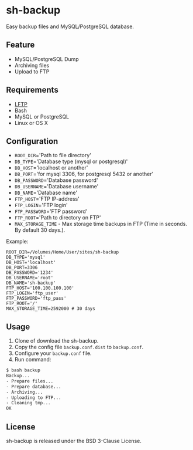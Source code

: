 sh-backup
=========

Easy backup files and MySQL/PostgreSQL database.

Feature
-------

- MySQL/PostgreSQL Dump
- Archiving files
- Upload to FTP

Requirements
------------

- [LFTP](https://github.com/lavv17/lftp)
- Bash
- MySQL or PostgreSQL
- Linux or OS X

Configuration
-------------

- `ROOT_DIR`='Path to file directory'
- `DB_TYPE`='Database type (mysql or postgresql)'
- `DB_HOST`='localhost or another'
- `DB_PORT`='for mysql 3306, for postgresql 5432 or another'
- `DB_PASSWORD`='Database password'
- `DB_USERNAME`='Database username'
- `DB_NAME`='Database name'
- `FTP_HOST`='FTP IP-address'
- `FTP_LOGIN`='FTP login'
- `FTP_PASSWORD`='FTP password'
- `FTP_ROOT`='Path to directory on FTP'
- `MAX_STORAGE_TIME` - Max storage time backups in FTP (Time in seconds. By default 30 days.).

Example:

```
ROOT_DIR=/Volumes/Home/User/sites/sh-backup
DB_TYPE='mysql'
DB_HOST='localhost'
DB_PORT=3306
DB_PASSWORD='1234'
DB_USERNAME='root'
DB_NAME='sh-backup'
FTP_HOST='100.100.100.100'
FTP_LOGIN='ftp_user'
FTP_PASSWORD='ftp_pass'
FTP_ROOT='/'
MAX_STORAGE_TIME=2592000 # 30 days
```

Usage
-----

1. Clone of download the sh-backup.
2. Copy the config file `backup.conf.dist` to `backup.conf`.
3. Configure your `backup.conf` file.
4. Run command:

```bash
$ bash backup
Backup...
- Prepare files...
- Prepare database...
- Archiving...
- Uploading to FTP...
- Cleaning tmp...                                 
OK
```

License
-------

sh-backup is released under the BSD 3-Clause License.
